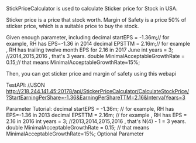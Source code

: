 StickPriceCalculator is used to calculate Sticker price for Stock in USA.

Sticker price is a price that stock worth.
Margin of Safety is a price 50% of sticker price, which is a suitable price to buy the stock.

Given enough parameter, including 
            decimal startEPS = -1.36m;// for example, RH has EPS=-1.36 in 2014
            decimal EPSTTM = 2.16m;// for example , RH has trailing twelve month EPS for 2.16 in 2017 June
            int years = 3; //2014,2015,2016 , that's 3 years.
            double MinimalAcceptableGrowthRate = 0.15;// that means MinimalAcceptableGrowthRate=15%;
            
Then, you can get sticker price and margin of safety using this webapi



TestAPI:
//JSON
http://218.244.141.45:20178/api/StickerPriceCalculator/CalculateStockPrice/?StartEarningPerShare=-1.36&EarningPerShareTTM=2.16&IntervalYears=3



Parameter Tutorial:
            decimal startEPS = -1.36m;                  // for example, RH has EPS=-1.36 in 2013
            decimal EPSTTM = 2.16m;                     // for example , RH has EPS = 2.16 in 2016
            int years = 3;                              //2013,2014,2015,2016 , that's N(4) - 1 = 3 years.
            double MinimalAcceptableGrowthRate = 0.15;  // that means MinimalAcceptableGrowthRate=15%;  Optional Parameter
